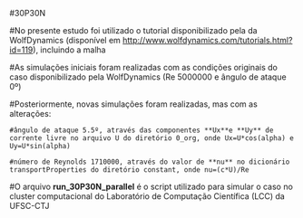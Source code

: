 #30P30N

#No presente estudo foi utilizado o tutorial disponibilizado pela da WolfDynamics (disponível em http://www.wolfdynamics.com/tutorials.html?id=119), incluindo a malha

#As simulações iniciais foram realizadas com as condições originais do caso disponibilizado pela WolfDynamics (Re 5000000 e ângulo de ataque 0º)

#Posteriormente, novas simulações foram realizadas, mas com as alterações:

    #ângulo de ataque 5.5º, através das componentes **Ux**e **Uy** de corrente livre no arquivo U do diretório 0_org, onde Ux=U*cos(alpha) e Uy=U*sin(alpha)
  
    #número de Reynolds 1710000, através do valor de **nu** no dicionário transportProperties do diretório constant, onde nu=(c*U)/Re
    
#O arquivo **run_30P30N_parallel** é o script utilizado para simular o caso no cluster computacional do Laboratório de Computação Científica (LCC) da UFSC-CTJ
